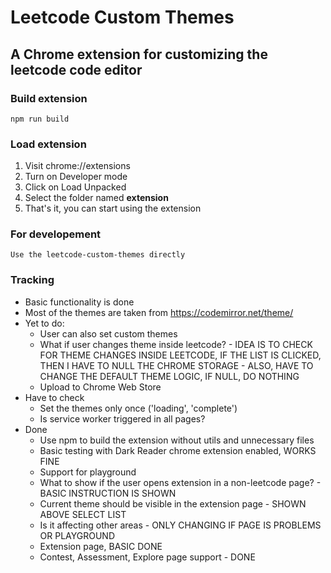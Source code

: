 # Leetcode Custom Themes
## A Chrome extension for customizing the leetcode code editor
### Build extension
`npm run build`

### Load extension
1. Visit chrome://extensions
2. Turn on Developer mode
3. Click on Load Unpacked 
4. Select the folder named <b>extension</b> 
5. That's it, you can start using the extension 

### For developement
`Use the leetcode-custom-themes directly`
### Tracking

* Basic functionality is done
* Most of the themes are taken from https://codemirror.net/theme/
* Yet to do:   
    * User can also set custom themes
    * What if user changes theme inside leetcode? - IDEA IS TO CHECK FOR THEME CHANGES INSIDE LEETCODE, IF THE LIST IS CLICKED, THEN I HAVE TO NULL THE CHROME STORAGE - ALSO, HAVE TO CHANGE THE DEFAULT THEME LOGIC, IF NULL, DO NOTHING
    * Upload to Chrome Web Store
* Have to check
    * Set the themes only once ('loading', 'complete')
    * Is service worker triggered in all pages?
* Done
    * Use npm to build the extension without utils and unnecessary files
    * Basic testing with Dark Reader chrome extension enabled, WORKS FINE
    * Support for playground 
    * What to show if the user opens extension in a non-leetcode page? - BASIC INSTRUCTION IS SHOWN
    * Current theme should be visible in the extension page - SHOWN ABOVE SELECT LIST
    * Is it affecting other areas - ONLY CHANGING IF PAGE IS PROBLEMS OR PLAYGROUND
    * Extension page, BASIC DONE
    * Contest, Assessment, Explore page support - DONE
